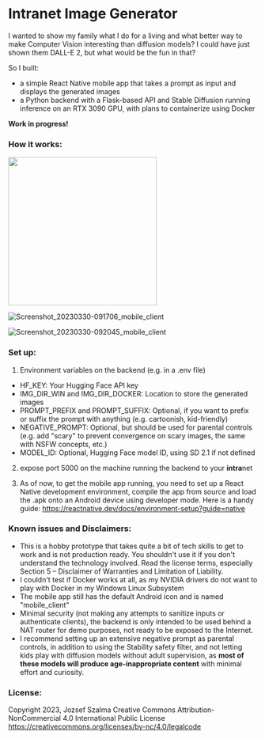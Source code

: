 # Intranet Image Generator
I wanted to show my family what I do for a living and what better way to make Computer Vision interesting than diffusion models?
I could have just shown them DALL-E 2, but what would be the fun in that?

So I built: 
- a simple React Native mobile app that takes a prompt as input and displays the generated images
- a Python backend with a Flask-based API and Stable Diffusion running inference on an RTX 3090 GPU, with plans to containerize using Docker

<b>Work in progress!</b>


### How it works:

<img src="https://user-images.githubusercontent.com/96535232/228761106-7db94e6d-4402-4eaa-ac37-20e30a1c1106.jpg" width=300>

![Screenshot_20230330-091706_mobile_client](https://user-images.githubusercontent.com/96535232/228761183-760e9b1f-1c3d-47ee-89d5-3b7cfc00ead0.jpg)

![Screenshot_20230330-092045_mobile_client](https://user-images.githubusercontent.com/96535232/228761221-7d97d4fc-5a00-4567-b6bb-d7e00184941f.jpg)


### Set up: 
1. Environment variables on the backend (e.g. in a .env file) 
- HF_KEY: Your Hugging Face API key 
- IMG_DIR_WIN and IMG_DIR_DOCKER: Location to store the generated images
- PROMPT_PREFIX and PROMPT_SUFFIX: Optional, if you want to prefix or suffix the prompt with anything (e.g. cartoonish, kid-friendly)
- NEGATIVE_PROMPT: Optional, but should be used for parental controls (e.g. add "scary" to prevent convergence on scary images, the same with NSFW concepts, etc.)
- MODEL_ID: Optional, Hugging Face model ID, using SD 2.1 if not defined

2. expose port 5000 on the machine running the backend to your **intra**net 

3. As of now, to get the mobile app running, you need to set up a React Native development environment, compile the app from source and load the .apk onto an Android device using developer mode.
Here is a handy guide: https://reactnative.dev/docs/environment-setup?guide=native


### Known issues and Disclaimers:
- This is a hobby prototype that takes quite a bit of tech skills to get to work and is not production ready. You shouldn't use it if you don't understand the technology involved. Read the license terms, especially Section 5 – Disclaimer of Warranties and Limitation of Liability.
- I couldn't test if Docker works at all, as my NVIDIA drivers do not want to play with Docker in my Windows Linux Subsystem
- The mobile app still has the default Android icon and is named "mobile_client"
- Minimal security (not making any attempts to sanitize inputs or authenticate clients), the backend is only intended to be used behind a NAT router for demo purposes, not ready to be exposed to the Internet. 
- I recommend setting up an extensive negative prompt as parental controls, in addition to using the Stability safety filter, and not letting kids play with diffusion models without adult supervision, as **most of these models will produce age-inappropriate content** with minimal effort and curiosity. 


### License:
Copyright 2023, Jozsef Szalma
Creative Commons Attribution-NonCommercial 4.0 International Public License
https://creativecommons.org/licenses/by-nc/4.0/legalcode

